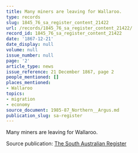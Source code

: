 ```yaml
---
title: Many miners are leaving for Wallaroo.
type: records
slug: 1845_76_sa_register_content_21422
url: /records/1845_76_sa_register_content_21422/
record_id: 1845_76_sa_register_content_21422
date: '1867-12-21'
date_display: null
volume: null
issue_number: null
page: '2'
article_type: news
issue_reference: 21 December 1867, page 2
people_mentioned: []
places_mentioned:
- Wallaroo
topics:
- migration
- economy
source_document: 1985-87_Northern__Argus.md
publication_slug: sa-register
---
```


Many miners are leaving for Wallaroo.

Source publication: [The South Australian Register](/publications/sa-register/)
